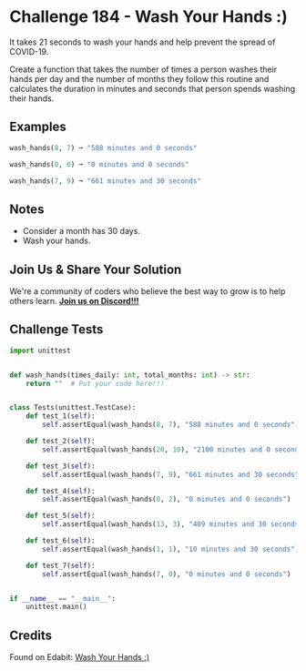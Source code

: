 # Challenge 184 - Wash Your Hands :)

It takes 21 seconds to wash your hands and help prevent the spread of COVID-19.

Create a function that takes the number of times a person washes their hands per day and the number of months they follow this routine and calculates the duration in minutes and seconds that person spends washing their hands.

## Examples
```python
wash_hands(8, 7) ➞ "588 minutes and 0 seconds"

wash_hands(0, 0) ➞ "0 minutes and 0 seconds"

wash_hands(7, 9) ➞ "661 minutes and 30 seconds"
```
## Notes

- Consider a month has 30 days.
- Wash your hands.

## Join Us & Share Your Solution

We're a community of coders who believe the best way to grow is to help others learn. **[Join us on Discord!!!](https://discord.gg/sfHykntuGy)**

## Challenge Tests
```py
import unittest


def wash_hands(times_daily: int, total_months: int) -> str:
    return ""  # Put your code here!!!


class Tests(unittest.TestCase):
    def test_1(self):
        self.assertEqual(wash_hands(8, 7), "588 minutes and 0 seconds")

    def test_2(self):
        self.assertEqual(wash_hands(20, 10), "2100 minutes and 0 seconds")

    def test_3(self):
        self.assertEqual(wash_hands(7, 9), "661 minutes and 30 seconds")

    def test_4(self):
        self.assertEqual(wash_hands(0, 2), "0 minutes and 0 seconds")

    def test_5(self):
        self.assertEqual(wash_hands(13, 3), "409 minutes and 30 seconds")

    def test_6(self):
        self.assertEqual(wash_hands(1, 1), "10 minutes and 30 seconds")

    def test_7(self):
        self.assertEqual(wash_hands(7, 0), "0 minutes and 0 seconds")


if __name__ == "__main__":
    unittest.main()
```
## Credits

Found on Edabit: [Wash Your Hands :)](https://edabit.com/challenge/7RPtGySfZLkEHB8ac)
